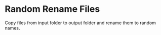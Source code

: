 # Random Rename Files
 Copy files from input folder to output folder and rename them to random names.
